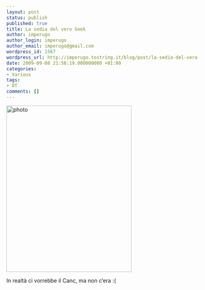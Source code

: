 ```yaml
---
layout: post
status: publish
published: true
title: La sedia del vero Geek
author: imperugo
author_login: imperugo
author_email: imperugo@gmail.com
wordpress_id: 1567
wordpress_url: http://imperugo.tostring.it/blog/post/la-sedia-del-vero-geek/
date: 2009-09-08 21:58:19.000000000 +01:00
categories:
- Various
tags:
- OT
comments: []
---
```

<a href="http://imperugo.tostring.it/Content/Uploaded/image/photo_2.jpg" rel="shadowbox[La-sedia-del-vero-Geek];options={counterType:'skip',continuous:true,animSequence:'sync'}"><img SinglelineIgnoreCase style="border-bottom: 0px; border-left: 0px; display: inline; border-top: 0px; border-right: 0px" title="photo" border="0" alt="photo" src="http://imperugo.tostring.it/Content/Uploaded/image/photo_thumb.jpg" width="328" height="436" /></a>     <p>In realtà ci vorrebbe il Canc, ma non c’era :(</p>
